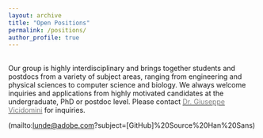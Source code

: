 ```yaml
---
layout: archive
title: "Open Positions"
permalink: /positions/
author_profile: true
---
```


<br>
Our group is highly interdisciplinary and brings together students and postdocs from a variety of subject areas, ranging from engineering and physical sciences to computer science and biology. We always welcome inquiries and applications from highly motivated candidates at the undergraduate, PhD or postdoc level. Please contact <a href="mailto:{{ author.email }}"><span style="color:gray">Dr. Giuseppe Vicidomini</span></a> for inquiries.


(mailto:lunde@adobe.com?subject=[GitHub]%20Source%20Han%20Sans)

